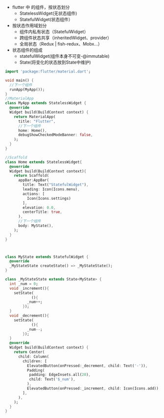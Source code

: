 - flutter 中 的组件，按状态划分
  - StatelessWidget(无状态组件)
  - StatefulWidget(状态组件）
- 按状态作用域划分
  - 组件内私有状态（StatefulWidget）
  - 跨组件状态共享（inheritedWidget、provider）
  - 全局状态（Redux | fish-redux、Mobx...）
- 状态组件的组成
  - statefulWidget(组件本身不可变-@immutable)
  - State(将变化的状态放到State中维护)

```dart
import 'package:flutter/material.dart';

void main() {
  //下一个组件
  runApp(MyApp());
}
//MaterialApp
class MyApp extends StatelessWidget {
  @override
  Widget build(BuildContext context) {
    return MaterialApp(
      title: "Flutter",
      //下一个组件
      home: Home(),
      debugShowCheckedModeBanner: false,
    );
  }
}

//Scaffold
class Home extends StatelessWidget{
  @override
  Widget build(BuildContext context){
    return Scaffold(
      appBar:AppBar(
        title: Text("StatefulWidget"),
        leading: Icon(Icons.menu),
        actions: [
          Icon(Icons.settings)
        ],
        elevation: 0.0,
        centerTitle: true,
      ),
      //下一个组件
      body: MyState(),
    );
  }
}



class MyState extends StatefulWidget {
  @override
  _MyStateState createState() => _MyStateState();
}

class _MyStateState extends State<MyState> {
  int _num = 0;
  void _increment(){
    setState(
            (){
          _num++;
        });
  }
  void _decrement(){
    setState(
            (){
          _num--;
        });
  }
  @override
  Widget build(BuildContext context) {
    return Center(
      child: Column(
        children: [
          ElevatedButton(onPressed:_decrement, child: Text('-')),
          Padding(
           padding: EdgeInsets.all(20),
           child: Text('$_num'),
          ),
          ElevatedButton(onPressed:_increment, child: Icon(Icons.add)),
        ],
      ),
    );
  }
}
```
